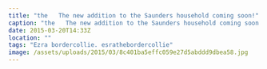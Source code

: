 ```yaml
---
title: "the   The new addition to the Saunders household coming soon!"
caption: "the   The new addition to the Saunders household coming soon!"
date: 2015-03-20T14:33Z
location: ""
tags: "Ezra bordercollie. esrathebordercollie"
image: /assets/uploads/2015/03/8c401ba5effc059e27d5abddd9dbea58.jpg
---
```

